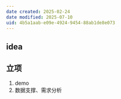 ```yaml
---
date created: 2025-02-24
date modified: 2025-07-10
uid: 4b5a1aab-e09e-4924-9454-88ab1de8e073
---
```

## idea

## 立项

1. demo
2. 数据支撑、需求分析
